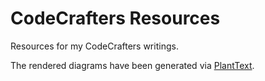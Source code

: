 # CodeCrafters Resources

Resources for my CodeCrafters writings.

The rendered diagrams have been generated via [PlantText](https://www.planttext.com).
